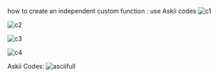 how to create an independent custom function : use Askii codes
![c1](https://user-images.githubusercontent.com/60359586/221212167-d0ec7863-0996-4bab-8316-6f44d3510037.jpg)

![c2](https://user-images.githubusercontent.com/60359586/221212182-7dec0ea0-2286-40e3-bd61-cb17cc8056ac.jpg)

![c3](https://user-images.githubusercontent.com/60359586/221212198-0763f29c-3d28-4bf0-8d2d-9152317e9bdf.jpg)

![c4](https://user-images.githubusercontent.com/60359586/221212211-69ecd896-69ff-4e11-b8b7-25c01be66cb4.jpg)

Askii Codes:
![asciifull](https://user-images.githubusercontent.com/60359586/221212104-4647e0c1-4cb6-44bf-8640-ab3d5326a11e.gif)
